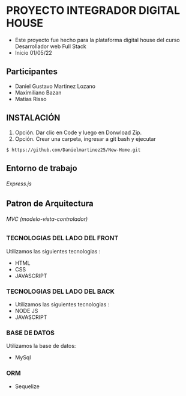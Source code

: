 # PROYECTO INTEGRADOR DIGITAL HOUSE

- Este proyecto fue hecho para la plataforma digital house del curso Desarrollador web Full Stack
- Inicio 01/05/22
## Participantes
- Daniel Gustavo Martinez Lozano
- Maximiliano Bazan
- Matias Risso

## INSTALACIÓN

1. Opción. Dar clic en Code y luego en Donwload Zip.
2. Opción. Crear una carpeta, ingresar a git bash y ejecutar

`$ https://github.com/Danielmartinez25/New-Home.git`

## Entorno de trabajo

###### Express.js

## Patron de Arquitectura

###### MVC (modelo-vista-controlador)

### TECNOLOGIAS DEL LADO DEL FRONT
Utilizamos las siguientes tecnologias :

- HTML
- CSS
- JAVASCRIPT

### TECNOLOGIAS DEL LADO DEL BACK

- Utilizamos las siguientes tecnologias :
- NODE JS
- JAVASCRIPT

### BASE DE DATOS
Utilizamos la base de datos:

- MySql

### ORM
- Sequelize
